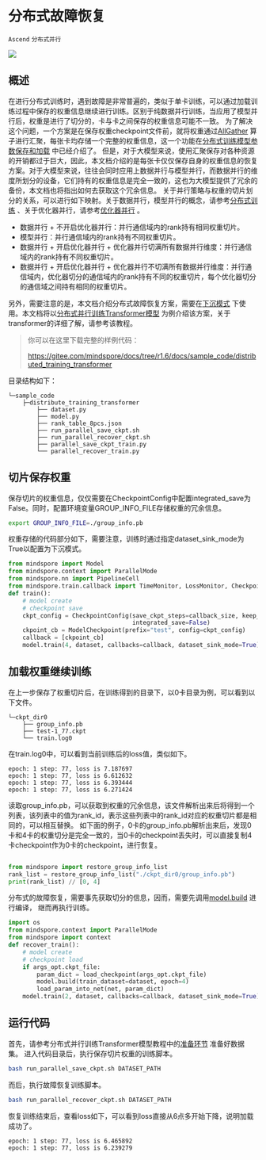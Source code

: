 # 分布式故障恢复

`Ascend` `分布式并行`

<a href="https://gitee.com/mindspore/docs/blob/r1.6/docs/mindspore/programming_guide/source_zh_cn/distributed_training_fault_recover.md" target="_blank"><img src="https://gitee.com/mindspore/docs/raw/r1.6/resource/_static/logo_source.png"></a>

## 概述

在进行分布式训练时，遇到故障是非常普遍的，类似于单卡训练，可以通过加载训练过程中保存的权重信息继续进行训练。区别于纯数据并行训练，当应用了模型并行后，权重是进行了切分的，卡与卡之间保存的权重信息可能不一致。
为了解决这个问题，一个方案是在保存权重checkpoint文件前，就将权重通过[AllGather](https://mindspore.cn/docs/programming_guide/zh-CN/r1.6/distributed_training_ops.html#allgather) 算子进行汇聚，每张卡均存储一个完整的权重信息，这一个功能在[分布式训练模型参数保存和加载](https://mindspore.cn/docs/programming_guide/zh-CN/r1.6/distributed_training_ascend.html#id18) 中已经介绍了。
但是，对于大模型来说，使用汇聚保存对各种资源的开销都过于巨大，因此，本文档介绍的是每张卡仅仅保存自身的权重信息的恢复方案。对于大模型来说，往往会同时应用上数据并行与模型并行，而数据并行的维度所划分的设备，它们持有的权重信息是完全一致的，这也为大模型提供了冗余的备份，本文档也将指出如何去获取这个冗余信息。
关于并行策略与权重的切片划分的关系，可以进行如下映射。关于数据并行，模型并行的概念，请参考[分布式训练](https://mindspore.cn/tutorials/zh-CN/r1.6/intermediate/distributed_training/distributed_training_ascend.html#ascend) 、关于优化器并行，请参考[优化器并行](https://mindspore.cn/docs/programming_guide/zh-CN/r1.6/distributed_training_parallel_opt.html) 。

- 数据并行 + 不开启优化器并行：并行通信域内的rank持有相同权重切片。
- 模型并行：并行通信域内的rank持有不同权重切片。
- 数据并行 + 开启优化器并行 + 优化器并行切满所有数据并行维度：并行通信域内的rank持有不同权重切片。
- 数据并行 + 开启优化器并行 + 优化器并行不切满所有数据并行维度：并行通信域内，优化器切分的通信域内的rank持有不同的权重切片，每个优化器切分的通信域之间持有相同的权重切片。

另外，需要注意的是，本文档介绍分布式故障恢复方案，需要在[下沉模式](https://mindspore.cn/docs/programming_guide/zh-CN/r1.6/on_device.html) 下使用。本文档将以[分布式并行训练Transformer模型](https://mindspore.cn/docs/programming_guide/zh-CN/r1.6/distributed_training_transformer.html) 为例介绍该方案，关于transformer的详细了解，请参考该教程。

>你可以在这里下载完整的样例代码：
>
><https://gitee.com/mindspore/docs/tree/r1.6/docs/sample_code/distributed_training_transformer>

目录结构如下：

```text
└─sample_code
    ├─distribute_training_transformer
        ├── dataset.py
        ├── model.py
        ├── rank_table_8pcs.json
        ├── run_parallel_save_ckpt.sh
        ├── run_parallel_recover_ckpt.sh
        ├── parallel_save_ckpt_train.py
        └── parallel_recover_train.py
```

## 切片保存权重

保存切片的权重信息，仅仅需要在CheckpointConfig中配置integrated_save为False。同时，配置环境变量GROUP_INFO_FILE存储权重的冗余信息。

```bash
export GROUP_INFO_FILE=./group_info.pb
```

权重存储的代码部分如下，需要注意，训练时通过指定dataset_sink_mode为True以配置为下沉模式。

```python
from mindspore import Model
from mindspore.context import ParallelMode
from mindspore.nn import PipelineCell
from mindspore.train.callback import TimeMonitor, LossMonitor, CheckpointConfig, ModelCheckpoint
def train():
    # model create
    # checkpoint save
    ckpt_config = CheckpointConfig(save_ckpt_steps=callback_size, keep_ckpt_max=4,
                                   integrated_save=False)
    ckpoint_cb = ModelCheckpoint(prefix="test", config=ckpt_config)
    callback = [ckpoint_cb]
    model.train(4, dataset, callbacks=callback, dataset_sink_mode=True)
```

## 加载权重继续训练

在上一步保存了权重切片后，在训练得到的目录下，以0卡目录为例，可以看到以下文件。

```text
└─ckpt_dir0
    ├── group_info.pb
    ├── test-1_77.ckpt
    └── train.log0
```

在train.log0中，可以看到当前训练后的loss值，类似如下。

```text
epoch: 1 step: 77, loss is 7.187697
epoch: 1 step: 77, loss is 6.612632
epoch: 1 step: 77, loss is 6.393444
epoch: 1 step: 77, loss is 6.271424
```

读取group_info.pb，可以获取到权重的冗余信息，该文件解析出来后将得到一个列表，该列表中的值为rank_id，表示这些列表中的rank_id对应的权重切片都是相同的，可以相互替换。
如下面的例子，0卡的group_info.pb解析出来后，发现0卡和4卡的权重切分是完全一致的，当0卡的checkpoint丢失时，可以直接复制4卡checkpoint作为0卡的checkpoint，进行恢复。

```python

from mindspore import restore_group_info_list
rank_list = restore_group_info_list("./ckpt_dir0/group_info.pb")
print(rank_list) // [0, 4]
```

分布式的故障恢复，需要事先获取切分的信息，因而，需要先调用[model.build](https://mindspore.cn/docs/api/zh-CN/r1.6/api_python/mindspore/mindspore.Model.html#mindspore.Model.build) 进行编译， 继而再执行训练。

```python
import os
from mindspore.context import ParallelMode
from mindspore import context
def recover_train():
    # model create
    # checkpoint load
    if args_opt.ckpt_file:
        param_dict = load_checkpoint(args_opt.ckpt_file)
        model.build(train_dataset=dataset, epoch=4)
        load_param_into_net(net, param_dict)
    model.train(2, dataset, callbacks=callback, dataset_sink_mode=True)
```

## 运行代码

首先，请参考分布式并行训练Transformer模型教程中的[准备环节](https://mindspore.cn/docs/programming_guide/zh-CN/r1.6/distributed_training_transformer.html#id7) 准备好数据集。
进入代码目录后，执行保存切片权重的训练脚本。

```bash
bash run_parallel_save_ckpt.sh DATASET_PATH
```

而后，执行故障恢复训练脚本。

```bash
bash run_parallel_recover_ckpt.sh DATASET_PATH
```

恢复训练结束后，查看loss如下，可以看到loss直接从6点多开始下降，说明加载成功了。

```text
epoch: 1 step: 77, loss is 6.465892
epoch: 1 step: 77, loss is 6.239279
```
